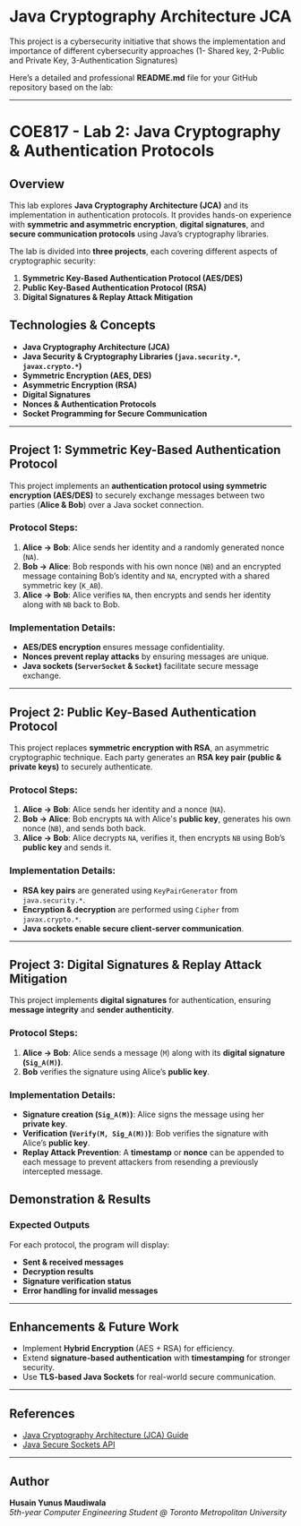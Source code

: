 # Java Cryptography Architecture JCA
 This project is a cybersecurity initiative that shows the implementation and importance of different cybersecurity approaches (1- Shared key, 2-Public and Private Key, 3-Authentication Signatures)

Here’s a detailed and professional **README.md** file for your GitHub repository based on the lab:

---

# **COE817 - Lab 2: Java Cryptography & Authentication Protocols**

## **Overview**
This lab explores **Java Cryptography Architecture (JCA)** and its implementation in authentication protocols. It provides hands-on experience with **symmetric and asymmetric encryption**, **digital signatures**, and **secure communication protocols** using Java’s cryptography libraries. 

The lab is divided into **three projects**, each covering different aspects of cryptographic security:

1. **Symmetric Key-Based Authentication Protocol (AES/DES)**
2. **Public Key-Based Authentication Protocol (RSA)**
3. **Digital Signatures & Replay Attack Mitigation**

## **Technologies & Concepts**
- **Java Cryptography Architecture (JCA)**
- **Java Security & Cryptography Libraries (`java.security.*`, `javax.crypto.*`)**
- **Symmetric Encryption (AES, DES)**
- **Asymmetric Encryption (RSA)**
- **Digital Signatures**
- **Nonces & Authentication Protocols**
- **Socket Programming for Secure Communication**

---
## **Project 1: Symmetric Key-Based Authentication Protocol**
This project implements an **authentication protocol using symmetric encryption (AES/DES)** to securely exchange messages between two parties (**Alice & Bob**) over a Java socket connection.

### **Protocol Steps:**
1. **Alice → Bob**: Alice sends her identity and a randomly generated nonce (`NA`).
2. **Bob → Alice**: Bob responds with his own nonce (`NB`) and an encrypted message containing Bob’s identity and `NA`, encrypted with a shared symmetric key (`K_AB`).
3. **Alice → Bob**: Alice verifies `NA`, then encrypts and sends her identity along with `NB` back to Bob.

### **Implementation Details:**
- **AES/DES encryption** ensures message confidentiality.
- **Nonces prevent replay attacks** by ensuring messages are unique.
- **Java sockets (`ServerSocket` & `Socket`)** facilitate secure message exchange.

---
## **Project 2: Public Key-Based Authentication Protocol**
This project replaces **symmetric encryption with RSA**, an asymmetric cryptographic technique. Each party generates an **RSA key pair (public & private keys)** to securely authenticate.

### **Protocol Steps:**
1. **Alice → Bob**: Alice sends her identity and a nonce (`NA`).
2. **Bob → Alice**: Bob encrypts `NA` with Alice's **public key**, generates his own nonce (`NB`), and sends both back.
3. **Alice → Bob**: Alice decrypts `NA`, verifies it, then encrypts `NB` using Bob’s **public key** and sends it.

### **Implementation Details:**
- **RSA key pairs** are generated using `KeyPairGenerator` from `java.security.*`.
- **Encryption & decryption** are performed using `Cipher` from `javax.crypto.*`.
- **Java sockets enable secure client-server communication**.

---
## **Project 3: Digital Signatures & Replay Attack Mitigation**
This project implements **digital signatures** for authentication, ensuring **message integrity** and **sender authenticity**.

### **Protocol Steps:**
1. **Alice → Bob**: Alice sends a message (`M`) along with its **digital signature (`Sig_A(M)`)**.
2. **Bob** verifies the signature using Alice’s **public key**.

### **Implementation Details:**
- **Signature creation (`Sig_A(M)`)**: Alice signs the message using her **private key**.
- **Verification (`Verify(M, Sig_A(M))`)**: Bob verifies the signature with Alice’s **public key**.
- **Replay Attack Prevention**: A **timestamp** or **nonce** can be appended to each message to prevent attackers from resending a previously intercepted message.


## **Demonstration & Results**
### **Expected Outputs**
For each protocol, the program will display:
- **Sent & received messages**
- **Decryption results**
- **Signature verification status**
- **Error handling for invalid messages**

---
## **Enhancements & Future Work**
- Implement **Hybrid Encryption** (AES + RSA) for efficiency.
- Extend **signature-based authentication** with **timestamping** for stronger security.
- Use **TLS-based Java Sockets** for real-world secure communication.

---
## **References**
- [Java Cryptography Architecture (JCA) Guide](https://docs.oracle.com/en/java/javase/21/security/java-cryptography-architecture-jca-reference-guide.html)
- [Java Secure Sockets API](https://docs.oracle.com/javase/8/docs/technotes/guides/security/jsse/JSSERefGuide.html)

---
## **Author**
**Husain Yunus Maudiwala**  
*5th-year Computer Engineering Student @ Toronto Metropolitan University*  

